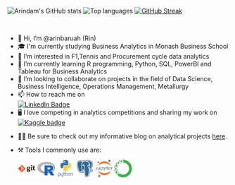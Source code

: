 
![Arindam's GitHub stats](https://github-readme-stats.vercel.app/api?username=arinbaruah&show_icons=true&theme=gradient&rank_icon=github)
![Top languages](https://github-readme-stats.vercel.app/api/top-langs/?username=arinbaruah&hide=html,JavaScript,PostScript,SCSS,Less&layout=compact&langs_count=10)
[![GitHub Streak](http://github-readme-streak-stats.herokuapp.com?user=arinbaruah&theme=dark&background=000000)](https://git.io/streak-stats)

  <img src="https://komarev.com/ghpvc/?username=arinbaruah&style=flat-square&color=blue" alt=""/>



- 👋 Hi, I’m @arinbaruah (Rin)
- 🎓 I'm currently studying Business Analytics in Monash Business School
- 👀 I’m interested in F1,Tennis and Procurement cycle data analytics  
- 🌱 I’m currently learning R programming, Python, SQL, PowerBI and Tableau for Business Analytics
- 💞️ I’m looking to collaborate on projects in the field of Data Science, Business Intelligence, Operations Management, Metallurgy 
- 📫 How to reach me on <div id="badges">
  <a href="https://www.linkedin.com/in/arindam-baruah/">
    <img src="https://img.shields.io/badge/LinkedIn-blue?style=for-the-badge&logo=linkedin&logoColor=white" alt="LinkedIn Badge"/> 
  </a>
- 🖥️ I love competing in analytics competitions and sharing my work on <div id="badges">
  <a href="https://www.kaggle.com/arindambaruah">
  <img src="https://img.shields.io/badge/Kaggle-035a7d?style=for-the-badge&logo=kaggle&logoColor=white" alt="Kaggle badge"/>
</a>

- 🕵️‍♂️ Be sure to check out my informative blog on analytical projects [here](https://arinbaruah.github.io/Rinsights_blog/).
- ⚒️ Tools I commonly use are:

  <div>
  <img src="https://github.com/devicons/devicon/blob/master/icons/git/git-original-wordmark.svg" title="Git" **alt="Git" width="40" height="40"/>
  <img src="https://github.com/devicons/devicon/blob/master/icons/r/r-original.svg" title="R Studio" **alt="R Studio" width="40" height="40"/>
  <img src="https://github.com/devicons/devicon/blob/master/icons/python/python-original-wordmark.svg" title="Python" **alt="Python" width="40" height="40"/>
  <img src="https://github.com/devicons/devicon/blob/master/icons/postgresql/postgresql-plain.svg" title="PostgreSQL" **alt="PostgreSQL" width="40" height="40"/>
  <img src="https://github.com/devicons/devicon/blob/master/icons/jupyter/jupyter-original-wordmark.svg" title="Jupyter" **alt="Jupyter" width="40" height="40"/>
  <img src="https://github.com/devicons/devicon/blob/master/icons/anaconda/anaconda-original.svg" title="Anaconda" **alt="Anaconda" width="40" height="40"/>
</div>

<!---
arinbaruah/arinbaruah is a ✨ special ✨ repository because its `README.md` (this file) appears on your GitHub profile.
You can click the Preview link to take a look at your changes.

[![GitHub Streak](http://github-readme-streak-stats.herokuapp.com?user=arinbaruah&theme=dark&background=000000)](https://git.io/streak-stats)
--->
